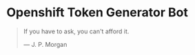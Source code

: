 Openshift Token Generator Bot
===

> If you have to ask, you can't afford it.
>
> &mdash; J. P. Morgan
